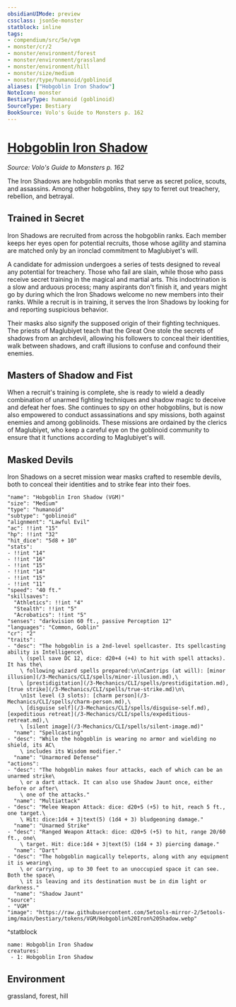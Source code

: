```yaml
---
obsidianUIMode: preview
cssclass: json5e-monster
statblock: inline
tags:
- compendium/src/5e/vgm
- monster/cr/2
- monster/environment/forest
- monster/environment/grassland
- monster/environment/hill
- monster/size/medium
- monster/type/humanoid/goblinoid
aliases: ["Hobgoblin Iron Shadow"]
NoteIcon: monster
BestiaryType: humanoid (goblinoid)
SourceType: Bestiary
BookSource: Volo's Guide to Monsters p. 162
---
```

# [Hobgoblin Iron Shadow](3-Mechanics\CLI\bestiary\humanoid/hobgoblin-iron-shadow-vgm.md)
*Source: Volo's Guide to Monsters p. 162*  

The Iron Shadows are hobgoblin monks that serve as secret police, scouts, and assassins. Among other hobgoblins, they spy to ferret out treachery, rebellion, and betrayal.

## Trained in Secret

Iron Shadows are recruited from across the hobgoblin ranks. Each member keeps her eyes open for potential recruits, those whose agility and stamina are matched only by an ironclad commitment to Maglubiyet's will.

A candidate for admission undergoes a series of tests designed to reveal any potential for treachery. Those who fail are slain, while those who pass receive secret training in the magical and martial arts. This indoctrination is a slow and arduous process; many aspirants don't finish it, and years might go by during which the Iron Shadows welcome no new members into their ranks. While a recruit is in training, it serves the Iron Shadows by looking for and reporting suspicious behavior.

Their masks also signify the supposed origin of their fighting techniques. The priests of Maglubiyet teach that the Great One stole the secrets of shadows from an archdevil, allowing his followers to conceal their identities, walk between shadows, and craft illusions to confuse and confound their enemies.

## Masters of Shadow and Fist

When a recruit's training is complete, she is ready to wield a deadly combination of unarmed fighting techniques and shadow magic to deceive and defeat her foes. She continues to spy on other hobgoblins, but is now also empowered to conduct assassinations and spy missions, both against enemies and among goblinoids. These missions are ordained by the clerics of Maglubiyet, who keep a careful eye on the goblinoid community to ensure that it functions according to Maglubiyet's will.

## Masked Devils

Iron Shadows on a secret mission wear masks crafted to resemble devils, both to conceal their identities and to strike fear into their foes.

```statblock
"name": "Hobgoblin Iron Shadow (VGM)"
"size": "Medium"
"type": "humanoid"
"subtype": "goblinoid"
"alignment": "Lawful Evil"
"ac": !!int "15"
"hp": !!int "32"
"hit_dice": "5d8 + 10"
"stats":
- !!int "14"
- !!int "16"
- !!int "15"
- !!int "14"
- !!int "15"
- !!int "11"
"speed": "40 ft."
"skillsaves":
  "Athletics": !!int "4"
  "Stealth": !!int "5"
  "Acrobatics": !!int "5"
"senses": "darkvision 60 ft., passive Perception 12"
"languages": "Common, Goblin"
"cr": "2"
"traits":
- "desc": "The hobgoblin is a 2nd-level spellcaster. Its spellcasting ability is Intelligence\
    \ (spell save DC 12, dice: d20+4 (+4) to hit with spell attacks). It has the\
    \ following wizard spells prepared:\n\nCantrips (at will): [minor illusion](/3-Mechanics/CLI/spells/minor-illusion.md),\
    \ [prestidigitation](/3-Mechanics/CLI/spells/prestidigitation.md), [true strike](/3-Mechanics/CLI/spells/true-strike.md)\n\
    \n1st level (3 slots): [charm person](/3-Mechanics/CLI/spells/charm-person.md),\
    \ [disguise self](/3-Mechanics/CLI/spells/disguise-self.md), [expeditious retreat](/3-Mechanics/CLI/spells/expeditious-retreat.md),\
    \ [silent image](/3-Mechanics/CLI/spells/silent-image.md)"
  "name": "Spellcasting"
- "desc": "While the hobgoblin is wearing no armor and wielding no shield, its AC\
    \ includes its Wisdom modifier."
  "name": "Unarmored Defense"
"actions":
- "desc": "The hobgoblin makes four attacks, each of which can be an unarmed strike\
    \ or a dart attack. It can also use Shadow Jaunt once, either before or after\
    \ one of the attacks."
  "name": "Multiattack"
- "desc": "Melee Weapon Attack: dice: d20+5 (+5) to hit, reach 5 ft., one target.\
    \ Hit: dice:1d4 + 3|text(5) (1d4 + 3) bludgeoning damage."
  "name": "Unarmed Strike"
- "desc": "Ranged Weapon Attack: dice: d20+5 (+5) to hit, range 20/60 ft., one\
    \ target. Hit: dice:1d4 + 3|text(5) (1d4 + 3) piercing damage."
  "name": "Dart"
- "desc": "The hobgoblin magically teleports, along with any equipment it is wearing\
    \ or carrying, up to 30 feet to an unoccupied space it can see. Both the space\
    \ it is leaving and its destination must be in dim light or darkness."
  "name": "Shadow Jaunt"
"source":
- "VGM"
"image": "https://raw.githubusercontent.com/5etools-mirror-2/5etools-img/main/bestiary/tokens/VGM/Hobgoblin%20Iron%20Shadow.webp"
```
^statblock

```encounter-table
name: Hobgoblin Iron Shadow
creatures:
 - 1: Hobgoblin Iron Shadow
```

## Environment

grassland, forest, hill